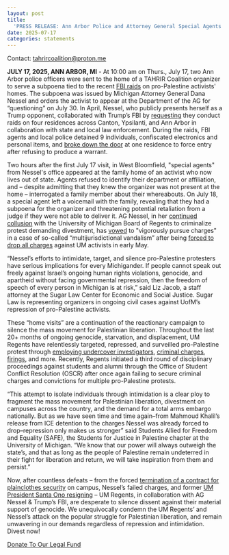 ```yaml
---
layout: post
title:
  'PRESS RELEASE: Ann Arbor Police and Attorney General Special Agents Subpoena and Intimidate Pro-Palestine Activists in Continued Protest Repression'
date: 2025-07-17
categories: statements
---
```


Contact: [tahrircoalition@proton.me](mailto:tahrircoalition@proton.me)

**JULY 17, 2025, ANN ARBOR, MI** - At 10:00 am on Thurs., 
July 17, two Ann Arbor police officers were sent to the home 
of a TAHRIR Coalition organizer to serve a subpoena tied 
to the recent [FBI raids](https://theintercept.com/2025/06/15/university-michigan-fbi-raid-students-palestine/) on pro-Palestine activists' homes. 
The subpoena was issued by Michigan Attorney General Dana 
Nessel and orders the activist to appear at the Department 
of the AG for “questioning” on July 30. In April, Nessel, who 
publicly presents herself as a Trump opponent, collaborated 
with Trump’s FBI by [requesting](https://theintercept.com/2025/06/15/university-michigan-fbi-raid-students-palestine/) 
they conduct raids on four residences across Canton, 
Ypsilanti, and Ann Arbor in collaboration with state and local 
law enforcement. During the raids, FBI agents and local police 
detained 9 individuals, confiscated electronics and personal 
items, and [broke down the door](https://www.instagram.com/reel/DIzC7kMRf4U/?utm_source=ig_web_copy_link&igsh=MzRlODBiNWFlZA==) 
at one residence to force entry after refusing to produce a 
warrant. 

Two hours after the first July 17 visit, in West Bloomfield, 
"special agents" from Nessel's office appeared at the family 
home of an activist who now lives out of state. Agents refused 
to identify their department or affiliation, and – despite 
admitting that they knew the organizer was not present at the 
home – interrogated a family member about their whereabouts. 
On July 18, a special agent left a voicemail with the family, 
revealing that they had a subpoena for the organizer and 
threatening potential retaliation from a judge if they were not 
able to deliver it. AG Nessel, in her [continued collusion](https://www.theguardian.com/us-news/2024/oct/24/michigan-attorney-general-dana-nessel-campus-gaza-protests) 
with the University of Michigan Board of Regents to criminalize 
protest demanding divestment, has [vowed](https://www.youtube.com/watch?v=qi8c0Ti9qZk) 
to "vigorously pursue charges" in a case of so-called 
“multijurisdictional vandalism” after being [forced to drop all charges](https://www.theguardian.com/us-news/2025/may/05/michigan-dana-nessel-pro-palestinian-protesters) 
against UM activists in early May. 

“Nessel’s efforts to intimidate, target, and silence pro-Palestine 
protesters have serious implications for every Michigander. If people 
cannot speak out freely against Israel’s ongoing human rights 
violations, genocide, and apartheid without facing governmental 
repression, then the freedom of speech of every person in Michigan is 
at risk,” said Liz Jacob, a staff attorney at the Sugar Law Center 
for Economic and Social Justice. Sugar Law is representing organizers 
in ongoing civil cases against UofM’s repression of pro-Palestine 
activists.

These “home visits” are a continuation of the reactionary campaign to 
silence the mass movement for Palestinian liberation. Throughout the 
last 20+ months of ongoing genocide, starvation, and displacement, UM 
Regents have relentlessly targeted, repressed, and surveilled 
pro-Palestine protest through [employing undercover investigators](https://www.theguardian.com/us-news/2025/jun/06/michigan-university-gaza-surveillance), 
[criminal charges](https://www.instagram.com/p/C_3Uga-Rier/?utm_source=ig_web_copy_link&igsh=MzRlODBiNWFlZA==), 
[firings](https://www.metrotimes.com/news/u-m-fires-employee-suspends-4-others-over-pro-palestinian-protest-39118764), 
and more. Recently, Regents initiated a third round of disciplinary 
proceedings against students and alumni through the Office of Student 
Conflict Resolution (OSCR) after once again failing to secure criminal 
charges and convictions for multiple pro-Palestine protests. 

“This attempt to isolate individuals through intimidation is a clear 
ploy to fragment the mass movement for Palestinian liberation, 
divestment on campuses across the country, and the demand for a total 
arms embargo nationally. But as we have seen time and time again–from 
Mahmoud Khalil’s release from ICE detention to the charges Nessel was 
already forced to drop–repression only makes us stronger” said Students 
Allied for Freedom and Equality (SAFE), the Students for Justice in 
Palestine chapter at the University of Michigan. “We know that our power 
will always outweigh the state’s, and that as long as the people of 
Palestine remain undeterred in their fight for liberation and return, we 
will take inspiration from them and persist.”

Now, after countless defeats – from the forced [termination of a contract for plainclothes security](https://www.theguardian.com/us-news/2025/jun/09/university-of-michigan-surveillance-students) 
on campus, Nessel’s failed charges, and former [UM President Santa Ono resigning](https://www.instagram.com/p/DJP-TkPRnr5/?utm_source=ig_web_copy_link&igsh=MzRlODBiNWFlZA==) 
– UM Regents, in collaboration with AG Nessel & Trump’s FBI, are 
desperate to silence dissent against their material support of genocide. 
We unequivocally condemn the UM Regents’ and Nessel’s attack on the 
popular struggle for Palestinian liberation, and remain unwavering in our 
demands regardless of repression and intimidation. Divest now!

<div class="d-grid gap-2 mx-auto">
  <a class="btn btn-primary rounded" href="https://chuffed.org/project/um-palestine-legalfund" role="button" style="--bs-btn-padding-y: 1.5rem;--bs-btn-font-size: 1.0rem; margin-top: 1rem;">Donate To Our Legal Fund</a>
</div>
